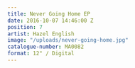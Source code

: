 ```yaml
---
title: Never Going Home EP
date: 2016-10-07 14:46:00 Z
position: 7
artist: Hazel English
image: "/uploads/never-going-home.jpg"
catalogue-number: MA0082
format: 12" / Digital
---
```


